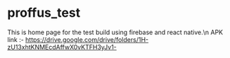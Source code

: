 # proffus_test
This is home page for the test build using firebase and react native.\n
APK link :- https://drive.google.com/drive/folders/1H-zU13xhtKNMEcdAffwX0vKTFH3yJv1-
